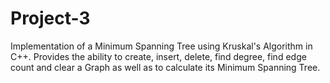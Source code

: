 # Project-3
Implementation of a Minimum Spanning Tree using Kruskal's Algorithm in C++. Provides the ability to create, insert, delete, find degree, find edge count and clear a Graph as well as to calculate its Minimum Spanning Tree.
